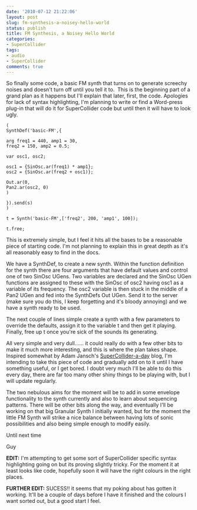 ```yaml
---
date: '2010-07-12 21:22:06'
layout: post
slug: fm-synthesis-a-noisey-hello-world
status: publish
title: FM Synthesis, a Noisey Hello World
categories:
- SuperCollider
tags:
- audio
- SuperCollider
comments: true
---
```


So finally some code, a basic FM synth that turns on to generate screechy noises and doesn't turn off until you tell it to.  This is the beginning part of a grand plan as it happens but I'll explain that later, first, the code. Apologies for lack of syntax highlighting, I'm planning to write or find a Word-press plug-in that will do it for SuperCollider code but until then it will have to look ugly.



    
    (
    SynthDef('basic-FM',{
    
    arg freq1 = 440, amp1 = 30,
    freq2 = 150, amp2 = 0.5;
    
    var osc1, osc2;
    
    osc1 = {SinOsc.ar(freq1) * amp1};
    osc2 = {SinOsc.ar(freq2 + osc1)};
    
    Out.ar(0,
    Pan2.ar(osc2, 0)
    )
    
    }).send(s)
    )
    
    t = Synth('basic-FM',['freq2', 200, 'amp1', 100]);
    
    t.free;


This is extremely simple, but I feel it hits all the bases to be a reasonable piece of starting code. I'm not planning to explain this in great depth as it's all reasonably easy to find in the docs.

We have a SynthDef, to create a new synth. Within the function definition for the synth there are four arguments that have default values and control one of two SinOsc UGens. Two variables are declared and the SinOsc UGen functions are assigned to these with the SinOsc of osc2 having osc1 as a variable of its frequency. The osc2 variable is then stuck in the middle of a Pan2 UGen and fed into the SynthDefs Out UGen. Send it to the server (make sure you do this, I keep forgetting and it's bloody annoying) and we have a synth ready to be used.

The next couple of lines simple create a synth with a few parameters to override the defaults, assign it to the variable t and then get it playing. Finally, free up t once you're sick of the sounds its generating.

All very simple and very dull...... it could really do with a few other bits to make it much more interesting, and this is where the plan takes shape. Inspired somewhat by Adam Jansch's [SuperCollider-a-day](http://www.adamjansch.co.uk/sc-a-day/) blog, I'm intending to take this piece of code and gradually add on to it until I have something useful, or I get bored. I doubt very much I'll be able to do this every day, there are far too many other shiny things to be playing with, but I will update regularly.

The two nebulous aims for the moment will be to add in some envelope functionality to the synth currently and also to learn about sequencing patterns. There will be other bits along the way, and eventually I'll be working on that big Granular Synth I initially wanted, but for the moment the little FM Synth will strike a nice balance between having lots of sonic possibilities and also being simple enough to modify easily.

Until next time

Guy

**EDIT:** I'm attempting to get some sort of SuperCollider specific syntax highlighting going on but its proving slightly tricky. For the moment it at least looks like code, hopefully soon it will have the right colours in the right places.

**FURTHER EDIT:** SUCESS!! it seems that my poking about has gotten it working. It'll be a couple of days before I have it finished and the colours I want sorted out, but a good start I feel.
